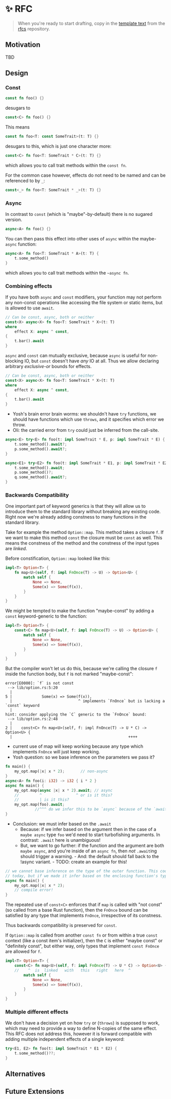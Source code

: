 # ✨ RFC

> When you're ready to start drafting, copy in the [template text](https://raw.githubusercontent.com/rust-lang/rfcs/master/0000-template.md) from the [rfcs](https://github.com/rust-lang/rfcs) repository.

## Motivation

TBD

## Design

### Const

```rust
const fn foo() {}
```

desugars to

```rust
const<C> fn foo() {}
```

This means

```rust
const fn foo<T: const SomeTrait>(t: T) {}
```

desugars to this, which is just one character more:

```rust
const<C> fn foo<T: SomeTrait * C>(t: T) {}
```


which allows you to call trait methods within the `const fn`.

For the common case however, effects do not need to be named and can be referenced to by `_`:

```rust
const<_> fn foo<T: SomeTrait * _>(t: T) {}
```

### Async

In contrast to `const` (which is "maybe"-by-default) there is no
sugared version.

```rust
async<A> fn foo() {}
```

You can then pass this effect into other uses of `async` within
the maybe-`async` function:

```rust
async<A> fn foo<T: SomeTrait * A>(t: T) {
    t.some_method()
}
```

which allows you to call trait methods within the `~async fn`.

### Combining effects

If you have both `async` and `const` modifiers, your function may not perform
any non-const operations like accessing the file system or static items, but is
allowed to use `await`.

```rust
// Can be const, async, both or neither
const<X> async<X> fn foo<T: SomeTrait * X>(t: T)
where
    effect X: async ^ const,
{
    t.bar().await
}
```

`async` and `const` can mutually exclusive, because `async` is useful for non-blocking IO,
but `const` doesn't have *any* IO at all. Thus we allow declaring arbitrary *exclusive-or*
bounds for effects.

```rust
// Can be const, async, both or neither
const<X> async<X> fn foo<T: SomeTrait * X>(t: T)
where
    effect X: async ^ const,
{
    t.bar().await
}
```

- Yosh's brain error brain worms: we shouldn't have `try` functions, we should
  have functions which use `throws`, and it specifies which error we throw.
- Oli: the carried error from `try` could just be inferred from the call-site.

```rust
async<E> try<E> fn foo(t: impl SomeTrait * E, p: impl SomeTrait * E) {
    t.some_method().await?;
    p.some_method().await?;
}
```

```rust
async<E1> try<E2> fn foo(t: impl SomeTrait * E1, p: impl SomeTrait * E2, q: impl SomeTrait * E1 * E2) {
    t.some_method().await;
    p.some_method()?;
    q.some_method().await?;
}
```

### Backwards Compatibility

One important part of keyword generics is that they will allow us to introduce them to the standard library without
breaking any existing code. Right now we're already adding constness to many functions in the standard library.

Take for example the method `Option::map`. This method takes a closure `f`. If we want to make this method `const` the closure must be `const` as well. This means the constness of the method and the constness of the input types are _linked_.

Before constification, `Option::map` looked like this:

```rust
impl<T> Option<T> {
    fn map<U>(self, f: impl FnOnce(T) -> U) -> Option<U> {
        match self {
            None => None,
            Some(x) => Some(f(x)),
        }
    }
}
```

We might be tempted to make the function "maybe-const" by adding a `const`
keyword-generic to the function:

```rust
impl<T> Option<T> {
    const<C> fn map<U>(self, f: impl FnOnce(T) -> U) -> Option<U> {
        match self {
            None => None,
            Some(x) => Some(f(x)),
        }
    }
}
```

But the compiler won't let us do this, because we're calling the closure `f`
inside the function body, but `f` is not marked "maybe-const":

```
error[E0000]: `f` is not const
 --> lib/option.rs:5:20
  |
5 |             Some(x) => Some(f(x)),
  |                             ^ implements `FnOnce` but is lacking a `const` keyword
  |
hint: consider applying the `C` generic to the `FnOnce` bound:
 --> lib/option.rs:2:48
  |
2 |    const<C> fn map<U>(self, f: impl FnOnce(T) -> U * C) -> Option<U> {
  |                                                   ++++
```

- current use of map will keep working because any type which implements `FnOnce` will just keep working.
- Yosh question: so we base inference on the parameters we pass it?

```rust
fn main() {
    my_opt.map(|x| x * 2);       // non-async
}
async<A> fn foo(i: i32) -> i32 { i * 2 }
async fn main() {
    my_opt.map(async |x| x * 2).await; // async
    //         ^               ^ or is it this?
    //         | is it this?        
    my_opt.map(foo).await;
             //^^^ do we infer this to be `async` because of the `await`
}
```

- Conclusion: we must infer based on the `.await`
    - Because: if we infer based on the argument then in the case of a `maybe async` type `foo` we'd need to 
               start turbofishing arguments. In contrast: `.await` here is unambiguous!
    - But, we want to go further: if the function and the argument are both
      `maybe async`, and you're inside of an `async fn`, then _not_ `.await`ing
      should trigger a warning.
          - And: the default should fall back to the !async variant.
          - TODO: create an example for this!

```rust
// we cannot base inference on the type of the outer function. This code is valid
// today, but if we made it infer based on the enclosing function's type we'd get:
async fn main() {
    my_opt.map(|x| x * 2);
    // compile error!
}
```

The repeated use of `const<C>` enforces that if `map` is called with "not const" (so called
from a base Rust function), then the `FnOnce` bound can be satisfied by any type that
implements `FnOnce`, irrespective of its constness.

Thus backwards compatibility is preserved for `const`.

If `Option::map` is called from another `const fn` or from within a true `const`
context (like a const item's initializer), then the `C` is either "maybe const" or "definitely const",
but either way, only types that implement `const FnOnce` are allowed for `f`.

```rust
impl<T> Option<T> {
    const<C> fn map<U>(self, f: impl FnOnce(T) -> U * C) -> Option<U> {
    //    ^  is  linked   with   this   right   here  ^
        match self {
            None => None,
            Some(x) => Some(f(x)),
        }
    }
}
```
### Multiple different effects

We don't have a decision yet on how `try` or (`throws`) is supposed to work, which may need to provide a way to define N-copies of the same effect.
This RFC does not address this, however it is forward compatible with adding multiple independent effects of a single keyword:

```rust
try<E1, E2> fn foo(t: impl SomeTrait * E1 * E2) {
    t.some_method()??;
}
```

## Alternatives

## Future Extensions

